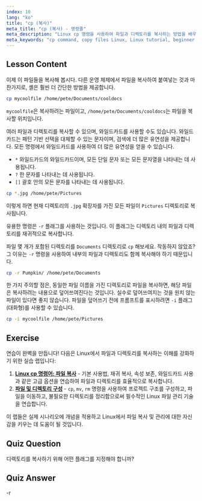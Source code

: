 ```yaml
---
index: 10
lang: "ko"
title: "cp (복사)"
meta_title: "cp (복사) - 명령줄"
meta_description: "Linux cp 명령을 사용하여 파일과 디렉토리를 복사하는 방법을 배우세요. -r 옵션과 와일드카드를 이해하세요. 오늘 Linux 여정을 시작하세요!"
meta_keywords: "cp command, copy files Linux, Linux tutorial, beginner Linux, cp -r, Linux wildcards, Linux guide"
---
```


## Lesson Content

이제 이 파일들을 복사해 봅시다. 다른 운영 체제에서 파일을 복사하여 붙여넣는 것과 마찬가지로, 셸은 훨씬 더 간단한 방법을 제공합니다.

```bash
cp mycoolfile /home/pete/Documents/cooldocs
```

`mycoolfile`은 복사하려는 파일이고, `/home/pete/Documents/cooldocs`는 파일을 복사할 위치입니다.

여러 파일과 디렉토리를 복사할 수 있으며, 와일드카드를 사용할 수도 있습니다. 와일드카드는 패턴 기반 선택을 대체할 수 있는 문자이며, 검색에 더 많은 유연성을 제공합니다. 모든 명령에서 와일드카드를 사용하여 더 많은 유연성을 얻을 수 있습니다.

- `*` 와일드카드의 와일드카드이며, 모든 단일 문자 또는 모든 문자열을 나타내는 데 사용됩니다.
- `?` 한 문자를 나타내는 데 사용됩니다.
- `[]` 괄호 안의 모든 문자를 나타내는 데 사용됩니다.

```bash
cp *.jpg /home/pete/Pictures
```

이렇게 하면 현재 디렉토리의 `.jpg` 확장자를 가진 모든 파일이 `Pictures` 디렉토리로 복사됩니다.

유용한 명령은 `-r` 플래그를 사용하는 것입니다. 이 플래그는 디렉토리 내의 파일과 디렉토리를 재귀적으로 복사합니다.

파일 몇 개가 포함된 디렉토리를 `Documents` 디렉토리로 `cp` 해보세요. 작동하지 않았죠? 그 이유는 `-r` 명령을 사용하여 내부의 파일과 디렉토리도 함께 복사해야 하기 때문입니다.

```bash
cp -r Pumpkin/ /home/pete/Documents
```

한 가지 주의할 점은, 동일한 파일 이름을 가진 디렉토리로 파일을 복사하면, 해당 파일은 복사하려는 내용으로 덮어쓰여진다는 것입니다. 실수로 덮어쓰여지는 것을 원치 않는 파일이 있다면 좋지 않습니다. 파일을 덮어쓰기 전에 프롬프트를 표시하려면 `-i` 플래그(대화형)를 사용할 수 있습니다.

```bash
cp -i mycoolfile /home/pete/Pictures
```

## Exercise

연습이 완벽을 만듭니다! 다음은 Linux에서 파일과 디렉토리를 복사하는 이해를 강화하기 위한 실습 랩입니다:

1. **[Linux cp 명령어: 파일 복사](https://labex.io/ko/labs/linux-linux-cp-command-file-copying-209744)** - 기본 사용법, 재귀 복사, 속성 보존, 와일드카드 사용과 같은 고급 옵션을 연습하여 파일과 디렉토리를 효율적으로 복사합니다.
2. **[파일 및 디렉토리 구성](https://labex.io/ko/labs/linux-organizing-files-and-directories-387877)** - `cp`, `mv`, `rm` 명령을 사용하여 프로젝트 구조를 구성하고, 파일을 이동하고, 불필요한 디렉토리를 정리함으로써 필수적인 Linux 파일 관리 기술을 연습합니다.

이 랩들은 실제 시나리오에 개념을 적용하고 Linux에서 파일 복사 및 관리에 대한 자신감을 키우는 데 도움이 될 것입니다.

## Quiz Question

디렉토리를 복사하기 위해 어떤 플래그를 지정해야 합니까?

## Quiz Answer

-r